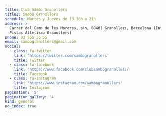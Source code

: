 ```yaml
---
title: Club Sambo Granollers
title2: Sambo Granollers
schedule: Martes y Jueves de 19.30h a 21h
address: >-
  Carrer del Camp de les Moreres, s/n, 08401 Granollers, Barcelona (Interior
  Pistas Atletismo Granollers)
phone: 93 555 55 55
email: sambogranollers@gmail.com
social:
  - class: fa-twitter
    link: 'https://twitter.com/sambogranollers'
    title: Twitter
  - class: fa-facebook
    link: 'https://www.facebook.com/clubsambogranollers/'
    title: Facebook
  - class: fa-instagram
    link: 'https://www.instagram.com/sambogranollers'
    title: Instagram
pagination: '5'
pagination_gallery: '4'
kind: general
no_index: true
---
```


